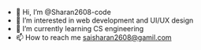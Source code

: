 - 👋 Hi, I’m @Sharan2608-code
- 👀 I’m interested in web development and UI/UX design
- 🌱 I’m currently learning CS engineering
- 📫 How to reach me saisharan2608@gamil.com

<!---
Sharan2608-code/Sharan2608-code is a ✨ special ✨ repository because its `README.md` (this file) appears on your GitHub profile.
You can click the Preview link to take a look at your changes.
--->


